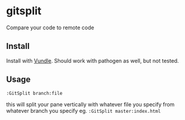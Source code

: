 gitsplit
========

Compare your code to remote code 


## Install
Install with [Vundle](https://github.com/gmarik/vundle).  Should work with pathogen as well, but not tested.

## Usage
`:GitSplit branch:file`

this will split your pane vertically with whatever file you specify from whatever branch you specify
eg. `:GitSplit master:index.html`

